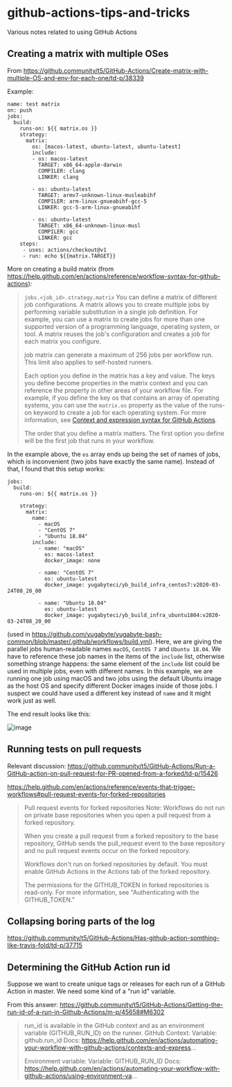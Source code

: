 # github-actions-tips-and-tricks
Various notes related to using GitHub Actions

## Creating a matrix with multiple OSes

From https://github.community/t5/GitHub-Actions/Create-matrix-with-multiple-OS-and-env-for-each-one/td-p/38339

Example:
```
name: test matrix 
on: push
jobs:
  build:
    runs-on: ${{ matrix.os }}
    strategy:
      matrix:
        os: [macos-latest, ubuntu-latest, ubuntu-latest]
        include: 
        - os: macos-latest
          TARGET: x86_64-apple-darwin
          COMPILER: clang
          LINKER: clang       

        - os: ubuntu-latest
          TARGET: armv7-unknown-linux-musleabihf
          COMPILER: arm-linux-gnueabihf-gcc-5
          LINKER: gcc-5-arm-linux-gnueabihf       

        - os: ubuntu-latest
          TARGET: x86_64-unknown-linux-musl
          COMPILER: gcc
          LINKER: gcc
    steps:
     - uses: actions/checkout@v1
     - run: echo ${{matrix.TARGET}}
```

More on creating a build matrix (from https://help.github.com/en/actions/reference/workflow-syntax-for-github-actions):

> `jobs.<job_id>.strategy.matrix`
> You can define a matrix of different job configurations. A matrix allows you to create multiple jobs by performing variable substitution in a single job definition. For example, you can use a matrix to create jobs for more than one supported version of a programming language, operating system, or tool. A matrix reuses the job's configuration and creates a job for each matrix you configure.
>
> job matrix can generate a maximum of 256 jobs per workflow run. This limit also applies to self-hosted runners.
>
> Each option you define in the matrix has a key and value. The keys you define become properties in the matrix context and you can reference the property in other areas of your workflow file. For example, if you define the key os that contains an array of operating systems, you can use the `matrix.os` property as the value of the runs-on keyword to create a job for each operating system. For more information, see [Context and expression syntax for GitHub Actions](https://help.github.com/en/actions/reference/context-and-expression-syntax-for-github-actions).
>
> The order that you define a matrix matters. The first option you define will be the first job that runs in your workflow.

In the example above, the `os` array ends up being the set of names of jobs, which is inconvenient (two jobs have exactly the same name). Instead of that, I found that this setup works:

```
jobs:
  build:
    runs-on: ${{ matrix.os }}

    strategy:
      matrix:
        name:
          - macOS
          - "CentOS 7"
          - "Ubuntu 18.04"
        include:
          - name: "macOS"
            os: macos-latest
            docker_image: none

          - name: "CentOS 7"
            os: ubuntu-latest
            docker_image: yugabyteci/yb_build_infra_centos7:v2020-03-24T08_20_00

          - name: "Ubuntu 18.04"
            os: ubuntu-latest
            docker_image: yugabyteci/yb_build_infra_ubuntu1804:v2020-03-24T08_20_00
```
(used in https://github.com/yugabyte/yugabyte-bash-common/blob/master/.github/workflows/build.yml). Here, we are giving the parallel jobs human-readable names `macOS`, `CentOS 7` and `Ubuntu 18.04`. We have to reference these job names in the items of the `include` list, otherwise something strange happens: the same element of the `include` list could be used in multiple jobs, even with different names. In this example, we are running one job using macOS and two jobs using the default Ubuntu image as the host OS and specify different Docker images inside of those jobs. I suspect we could have used a different key instead of `name` and it might work just as well.

The end result looks like this:

![image](https://user-images.githubusercontent.com/552936/77607025-5b2db400-6ed6-11ea-8905-affe9299b496.png)

## Running tests on pull requests

Relevant discussion: https://github.community/t5/GitHub-Actions/Run-a-GitHub-action-on-pull-request-for-PR-opened-from-a-forked/td-p/15426

https://help.github.com/en/actions/reference/events-that-trigger-workflows#pull-request-events-for-forked-repositories

> Pull request events for forked repositories
> Note: Workflows do not run on private base repositories when you open a pull request from a forked repository.
>
> When you create a pull request from a forked repository to the base repository, GitHub sends the pull_request event to the base repository and no pull request events occur on the forked repository.
>
> Workflows don't run on forked repositories by default. You must enable GitHub Actions in the Actions tab of the forked repository.
>
> The permissions for the GITHUB_TOKEN in forked repositories is read-only. For more information, see "Authenticating with the GITHUB_TOKEN."

## Collapsing boring parts of the log

https://github.community/t5/GitHub-Actions/Has-github-action-somthing-like-travis-fold/td-p/37715

## Determining the GitHub Action run id

Suppose we want to create unique tags or releases for each run of a GitHub Action in master. We need some kind of a "run id" variable.

From this answer: https://github.community/t5/GitHub-Actions/Getting-the-run-id-of-a-run-in-Github-Actions/m-p/45658#M6302

> run_id is available in the GitHub context and as an environment variable (GITHUB_RUN_ID) on the runner.
> GitHub Context: 
>  Variable: github.run_id
> Docs: https://help.github.com/en/actions/automating-your-workflow-with-github-actions/contexts-and-express...
>
> Environment variable: 
> Variable: GITHUB_RUN_ID
> Docs: https://help.github.com/en/actions/automating-your-workflow-with-github-actions/using-environment-va...
